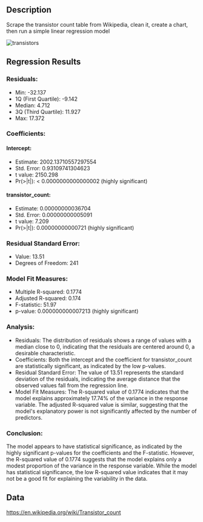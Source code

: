 ## Description
Scrape the transistor count table from Wikipedia, clean it, create a chart, then run a simple linear regression model

![transistors](https://github.com/jhjanicki/transistors/assets/6565011/5972c008-7a2c-4fae-b5ae-c0699aa80ffc)

## Regression Results
### Residuals:
- Min: -32.137
- 1Q (First Quartile): -9.142
- Median: 4.712
- 3Q (Third Quartile): 11.927
- Max: 17.372

### Coefficients:
#### Intercept:
- Estimate: 2002.13710557297554
- Std. Error: 0.93109741304623
- t value: 2150.298
- Pr(>|t|): < 0.0000000000000002 (highly significant)
#### transistor_count:
- Estimate: 0.00000000036704
- Std. Error: 0.00000000005091
- t value: 7.209
- Pr(>|t|): 0.00000000000721 (highly significant)

### Residual Standard Error:
- Value: 13.51
- Degrees of Freedom: 241

### Model Fit Measures:
- Multiple R-squared: 0.1774
- Adjusted R-squared: 0.174
- F-statistic: 51.97
- p-value: 0.000000000007213 (highly significant)

### Analysis:
- Residuals: The distribution of residuals shows a range of values with a median close to 0, indicating that the residuals are centered around 0, a desirable characteristic.
- Coefficients: Both the intercept and the coefficient for transistor_count are statistically significant, as indicated by the low p-values.
- Residual Standard Error: The value of 13.51 represents the standard deviation of the residuals, indicating the average distance that the observed values fall from the regression line.
- Model Fit Measures: The R-squared value of 0.1774 indicates that the model explains approximately 17.74% of the variance in the response variable. The adjusted R-squared value is similar, suggesting that the model's explanatory power is not significantly affected by the number of predictors.

### Conclusion:
The model appears to have statistical significance, as indicated by the highly significant p-values for the coefficients and the F-statistic. However, the R-squared value of 0.1774 suggests that the model explains only a modest proportion of the variance in the response variable. While the model has statistical significance, the low R-squared value indicates that it may not be a good fit for explaining the variability in the data.

## Data
https://en.wikipedia.org/wiki/Transistor_count
